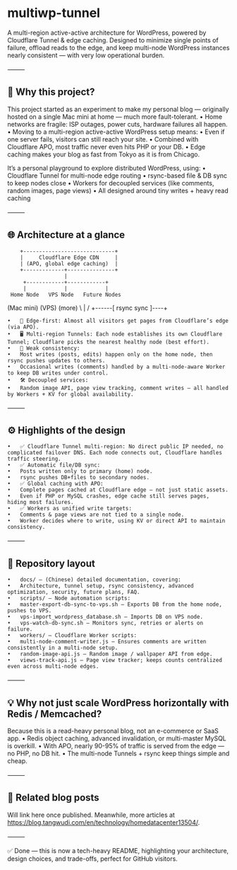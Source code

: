 # multiwp-tunnel

A multi-region active-active architecture for WordPress, powered by Cloudflare Tunnel & edge caching.
Designed to minimize single points of failure, offload reads to the edge, and keep multi-node WordPress instances nearly consistent — with very low operational burden.

⸻

## 🚀 Why this project?

This project started as an experiment to make my personal blog — originally hosted on a single Mac mini at home — much more fault-tolerant.
	•	Home networks are fragile: ISP outages, power cuts, hardware failures all happen.
	•	Moving to a multi-region active-active WordPress setup means:
	•	Even if one server fails, visitors can still reach your site.
	•	Combined with Cloudflare APO, most traffic never even hits PHP or your DB.
	•	Edge caching makes your blog as fast from Tokyo as it is from Chicago.

It’s a personal playground to explore distributed WordPress, using:
	•	Cloudflare Tunnel for multi-node edge routing
	•	rsync-based file & DB sync to keep nodes close
	•	Workers for decoupled services (like comments, random images, page views)
	•	All designed around tiny writes + heavy read caching

⸻

## 🌐 Architecture at a glance

        +-----------------------------+
        |     Cloudflare Edge CDN     |
        | (APO, global edge caching)  |
        +-------------+---------------+
                      |
         +------------+------------+
         |            |            |
     Home Node   VPS Node   Future Nodes
   (Mac mini)      (VPS)           (more)
         \            |            /
          +------[ rsync sync ]----+

	•	🚀 Edge-first: Almost all visitors get pages from Cloudflare’s edge (via APO).
	•	🖥 Multi-region Tunnels: Each node establishes its own Cloudflare Tunnel; Cloudflare picks the nearest healthy node (best effort).
	•	🔄 Weak consistency:
	•	Most writes (posts, edits) happen only on the home node, then rsync pushes updates to others.
	•	Occasional writes (comments) handled by a multi-node-aware Worker to keep DB writes under control.
	•	🛠 Decoupled services:
	•	Random image API, page view tracking, comment writes — all handled by Workers + KV for global availability.

⸻

## ⚙️ Highlights of the design
	•	✅ Cloudflare Tunnel multi-region: No direct public IP needed, no complicated failover DNS. Each node connects out, Cloudflare handles traffic steering.
	•	✅ Automatic file/DB sync:
	•	Posts written only to primary (home) node.
	•	rsync pushes DB+files to secondary nodes.
	•	✅ Global caching with APO:
	•	Complete pages cached at Cloudflare edge — not just static assets.
	•	Even if PHP or MySQL crashes, edge cache still serves pages, hiding most failures.
	•	✅ Workers as unified write targets:
	•	Comments & page views are not tied to a single node.
	•	Worker decides where to write, using KV or direct API to maintain consistency.

⸻

## 📂 Repository layout
	•	docs/ — (Chinese) detailed documentation, covering:
	•	Architecture, tunnel setup, rsync consistency, advanced optimization, security, future plans, FAQ.
	•	scripts/ — Node automation scripts:
	•	master-export-db-sync-to-vps.sh — Exports DB from the home node, pushes to VPS.
	•	vps-import_wordpress_database.sh — Imports DB on VPS node.
	•	vps-watch-db-sync.sh — Monitors sync, retries or alerts on failure.
	•	workers/ — Cloudflare Worker scripts:
	•	multi-node-comment-writer.js — Ensures comments are written consistently in a multi-node setup.
	•	random-image-api.js — Random image / wallpaper API from edge.
	•	views-track-api.js — Page view tracker; keeps counts centralized even across multi-node edges.

⸻

## 💡 Why not just scale WordPress horizontally with Redis / Memcached?

Because this is a read-heavy personal blog, not an e-commerce or SaaS app.
	•	Redis object caching, advanced invalidation, or multi-master MySQL is overkill.
	•	With APO, nearly 90-95% of traffic is served from the edge — no PHP, no DB hit.
	•	The multi-node Tunnels + rsync keep things simple and cheap.

⸻

## 🔗 Related blog posts

Will link here once published.
Meanwhile, more articles at https://blog.tangwudi.com/en/technology/homedatacenter13504/.

⸻

✅ Done — this is now a tech-heavy README, highlighting your architecture, design choices, and trade-offs, perfect for GitHub visitors.
